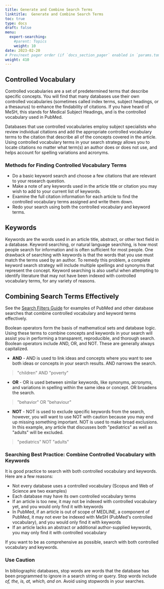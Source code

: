 ```yaml
---
title: Generate and Combine Search Terms
linktitle:  Generate and Combine Search Terms
toc: true
type: docs
draft: false
menu:
  expert-searching:
    #parent: Topics
    weight: 10
date: 2023-02-20
# Prev/next pager order (if `docs_section_pager` enabled in `params.toml`)
weight: 410
---
```


## Controlled Vocabulary
Controlled vocabularies are a set of predetermined terms that describe specific concepts. You will find that many databases use their own controlled vocabularies (sometimes called index terms, subject headings, or a thesaurus) to enhance the findability of citations. If you have heard of MeSH, this stands for Medical Subject Headings, and is the controlled vocabulary used in PubMed.

Databases that use controlled vocabularies employ subject specialists who review individual citations and add the appropriate controlled vocabulary terms to the citation that describe all of the concepts covered in the article. Using controlled vocabulary terms in your search strategy allows you to locate citations no matter what term(s) an author does or does not use, and helps account for spelling variations and acronyms.

### Methods for Finding Controlled Vocabulary Terms

* Do a basic keyword search and choose a few citations that are relevant to your research question.
* Make a note of any keywords used in the article title or citation you may wish to add to your current list of keywords.
* Examine the full citation information for each article to find the controlled vocabulary terms assigned and write them down.
* Redo your search using both the controlled vocabulary and keyword terms.


## Keywords

Keywords are the words used in an article title, abstract, or other text field in a database. Keyword searching, or natural language searching, is how most people search for information and is often sufficient for most people. One drawback of searching with keywords is that the words that you use must match the terms used by an author. To remedy this problem, a complete keyword search strategy will include multiple spellings and synonyms that represent the concept. Keyword searching is also useful when attempting to identify literature that may not have been indexed with controlled vocabulary terms, for any variety of reasons.



## Combining Search Terms Effectively

See the [Search Filters Guide](/guides/search-filters/) for examples of PubMed and other database searches that combine controlled vocabulary and keyword terms effectively.

Boolean operators form the basis of mathematical sets and database logic. Using these terms to combine concepts and keywords in your search will assist you in performing a transparent, reproducible, and thorough search. Boolean operators include AND, OR, and NOT. These are generally always capitalized.

* **AND** - AND is used to link ideas and concepts where you want to see both ideas or concepts in your search results. AND narrows the search.
>"children" AND "poverty"
* **OR** - OR is used between similar keywords, like synonyms, acronyms, and variations in spelling within the same idea or concept. OR broadens the search.
>"behavior" OR "behaviour"
* **NOT** - NOT is used to exclude specific keywords from the search, however, you will want to use NOT with caution because you may end up missing something important. NOT is used to make broad exclusions. In this example, any article that discusses both "pediatrics" as well as "adults" will be excluded.
> "pediatrics" NOT "adults"
### Searching Best Practice: Combine Controlled Vocabulary with Keywords

It is good practice to search with both controlled vocabulary and keywords. Here are a few reasons:

* Not every database uses a controlled vocabulary (Scopus and Web of Science are two examples)
* Each database  may have its own controlled vocabulary terms
* If an article is too new, it may not be indexed with controlled vocabulary yet, and you would only find it with keywords
* In PubMed, if an article is out of scope of MEDLINE, a component of PubMed, it may not ever be indexed with MeSH (PubMed's controlled vocabulary), and you would only find it with keywords
* If an article lacks an abstract or additional author-supplied keywords, you may only find it with controlled vocabulary

If you want to be as comprehensive as possible, search with both controlled vocabulary and keywords.

### Use Caution

In bibliographic databases, stop words are words that the database has been programmed to ignore in a search string or query. Stop words include *of, the, is, at, which, and on*. Avoid using stopwords in your searches.
